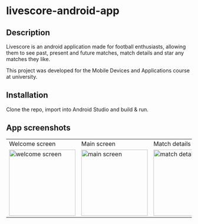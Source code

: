 # livescore-android-app

## Description

Livescore is an android application made for football enthusiasts, allowing them to see past, present and future matches, match details and star any matches they like.

This project was developed for the Mobile Devices and Applications course at university.

## Installation

Clone the repo, import into Android Studio and build & run.


## App screenshots
<table>
  <tr>
    <td>Welcome screen</td>
    <td>Main screen</td>
    <td>Match details</td>
    <td>Hamburger menu</td>
  </tr>
  <tr>
    <td><img alt="welcome screen" src="https://i.postimg.cc/J7YtdfLn/Whats-App-Image-2020-08-06-at-12-29-37.jpg" width=180 style="height: auto"></td>
    <td><img alt="main screen" src="https://i.postimg.cc/yN2PmRSs/Whats-App-Image-2020-08-05-at-16-49-09.jpg" width=180 style="height: auto"></td>
    <td><img alt="match details" src="https://i.postimg.cc/brx3Nvr8/Whats-App-Image-2020-08-05-at-16-49-09-1.jpg" width=180 style="height: auto"></td>
    <td><img alt="match details" src="https://i.postimg.cc/Lssj1zkQ/Whats-App-Image-2020-08-06-at-12-42-16.jpg" width=180 style="height: auto"></td>
  </tr>
 </table>


